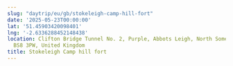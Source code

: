 ```yaml
---
slug: "daytrip/eu/gb/stokeleigh-camp-hill-fort"
date: '2025-05-23T00:00:00'
lat: '51.45903420098401'
lng: '-2.6336288452148438'
location: Clifton Bridge Tunnel No. 2, Purple, Abbots Leigh, North Somerset, England,
  BS8 3PW, United Kingdom
title: Stokeleigh Camp hill fort
---
```



